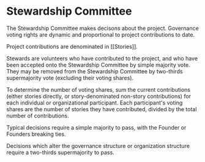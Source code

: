 # Stewardship Committee

The Stewardship Committee makes decisons about the project. Governance voting rights are dynamic and proportional to project contributions to date.

Project contributions are denominated in [[Stories]].

Stewards are volunteers who have contributed to the project, and who have been accepted onto the Stewardship Committee by simple majority vote. They may be removed from the  Stewardship Committee by two-thirds supermajority vote (excluding their voting shares).

To determine the number of voting shares, sum the current contributions (either stories directly, or story-denominated non-story contributions) for each individual or organizational participant. Each participant's voting shares are the number of stories they have contributed, divided by the total number of contributions.

Typical decisions require a simple majority to pass, with the Founder or Founders breaking ties.

Decisions which alter the governance structure or organization structure require a two-thirds supermajority to pass.